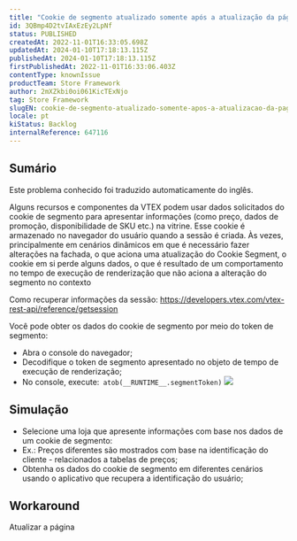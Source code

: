 ```yaml
---
title: "Cookie de segmento atualizado somente após a atualização da página"
id: 3QBmp4D2tvIAxEzEy2LpNf
status: PUBLISHED
createdAt: 2022-11-01T16:33:05.698Z
updatedAt: 2024-01-10T17:18:13.115Z
publishedAt: 2024-01-10T17:18:13.115Z
firstPublishedAt: 2022-11-01T16:33:06.403Z
contentType: knownIssue
productTeam: Store Framework
author: 2mXZkbi0oi061KicTExNjo
tag: Store Framework
slugEN: cookie-de-segmento-atualizado-somente-apos-a-atualizacao-da-pagina
locale: pt
kiStatus: Backlog
internalReference: 647116
---
```


## Sumário

<div class="alert alert-info">
  <p>Este problema conhecido foi traduzido automaticamente do inglês.</p>
</div>


Alguns recursos e componentes da VTEX podem usar dados solicitados do cookie de segmento para apresentar informações (como preço, dados de promoção, disponibilidade de SKU etc.) na vitrine. Esse cookie é armazenado no navegador do usuário quando a sessão é criada. Às vezes, principalmente em cenários dinâmicos em que é necessário fazer alterações na fachada, o que aciona uma atualização do Cookie Segment, o cookie em si perde alguns dados, o que é resultado de um comportamento no tempo de execução de renderização que não aciona a alteração do segmento no contexto

Como recuperar informações da sessão:
https://developers.vtex.com/vtex-rest-api/reference/getsession

Você pode obter os dados do cookie de segmento por meio do token de segmento:

- Abra o console do navegador;
- Decodifique o token de segmento apresentado no objeto de tempo de execução de renderização;
- No console, execute:` atob(__RUNTIME__.segmentToken)`
 ![](https://vtexhelp.zendesk.com/attachments/token/wHuslnrutSh5W2CZS4FlHBm0d/?name=Captura+de+Tela+2022-09-23+a%CC%80s+14.09.57.png)

## Simulação



- Selecione uma loja que apresente informações com base nos dados de um cookie de segmento:
- Ex.: Preços diferentes são mostrados com base na identificação do cliente - relacionados a tabelas de preços;
- Obtenha os dados do cookie de segmento em diferentes cenários usando o aplicativo que recupera a identificação do usuário;



## Workaround


Atualizar a página





